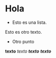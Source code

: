 # Hola 
- Esto es una lista.  

Esto es otro texto. 
- Otro punto

**texto** *texto* __*texto*__ _**texto**_
